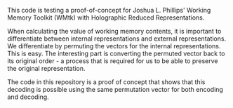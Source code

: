 This code is testing a proof-of-concept for Joshua L. Phillips' Working Memory Toolkit (WMtk) with Holographic Reduced Representations. 

When calculating the value of working memory contents, it is important to differentiate between internal representations and external representations. We differentiate by permuting the vectors for the internal representations. This is easy. The interesting part is converting the permuted vector back to its original order - a process that is required for us to be able to preserve the original representation. 

The code in this repository is a proof of concept that shows that this decoding is possible using the same permutation vector for both encoding and decoding.
